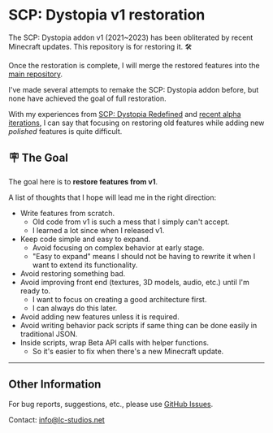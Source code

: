 # SCP: Dystopia v1 restoration

The SCP: Dystopia addon v1 (2021~2023) has been obliterated by recent Minecraft updates.
This repository is for restoring it. 🛠️

Once the restoration is complete, I will merge the restored features into the [main repository](https://github.com/lc-studios-mc/scp-dystopia).

I've made several attempts to remake the SCP: Dystopia addon before, but none have achieved the goal of full restoration.

With my experiences from [SCP: Dystopia Redefined](https://mcpedl.com/scp-dystopia-redefined/) and [recent alpha iterations](https://github.com/lc-studios-mc/scp-dystopia),
I can say that focusing on restoring old features while adding new *polished* features is quite difficult.

## :placard: The Goal

The goal here is to **restore features from v1**.

A list of thoughts that I hope will lead me in the right direction:

- Write features from scratch.
  - Old code from v1 is such a mess that I simply can't accept.
  - I learned a lot since when I released v1.
- Keep code simple and easy to expand.
  - Avoid focusing on complex behavior at early stage.
  - "Easy to expand" means I should not be having to rewrite it when I want to extend its functionality.
- Avoid restoring something bad.
- Avoid improving front end (textures, 3D models, audio, etc.) until I'm ready to.
  - I want to focus on creating a good architecture first.
  - I can always do this later.
- Avoid adding new features unless it is required.
- Avoid writing behavior pack scripts if same thing can be done easily in traditional JSON.
- Inside scripts, wrap Beta API calls with helper functions.
  - So it's easier to fix when there's a new Minecraft update.

<hr/>

## Other Information

For bug reports, suggestions, etc., please use [GitHub Issues](https://github.com/lc-studios-mc/scp-dystopia-v1-restoration/issues).

Contact: info@lc-studios.net
